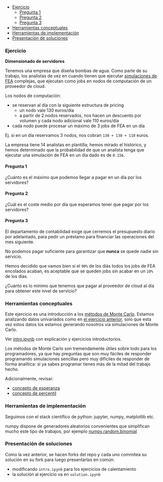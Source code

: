 * [Ejercicio](#ejercicio)
  * [Pregunta 1](#pregunta-1)
  * [Pregunta 2](#pregunta-2)
  * [Pregunta 3](#pregunta-3)
* [Herramientas conceptuales](#herramientas-conceptuales)
* [Herramientas de implementación](#herramientas-de-implementación)
* [Presentación de soluciones](#presentación-de-soluciones)

### Ejercicio

**Dimensionado de servidores**

Tenemos una empresa que diseña bombas de agua. Como parte de su trabajo, los analistas de vez en cuando tienen que ejecutar [simulaciones de FEA](https://en.wikipedia.org/wiki/Finite_element_method) complejas, que ejecutan como jobs en nodos de computación de un proveedor de cloud.

Los nodos de computación:
* se reservan al día con la siguiente estructura de pricing
  * un nodo vale 130 euros/día
  * a partir de 2 nodos reservados, nos hacen un descuento por volumen y cada nodo adicional vale 110 euros/día
* cada nodo puede procesar un máximo de 3 jobs de FEA en un día

Ej. si en un día reservamos 3 nodos, nos cobran `130 + 130 + 110` euros.

La empresa tiene 14 analistas en plantilla; hemos mirado el histórico, y hemos determinado que la probabilidad de que un analista tenga que ejecutar una simulación de FEA en un día dado es de `0.156`.

#### Pregunta 1

¿Cuánto es el máximo que podemos llegar a pagar en un día por los servidores?

#### Pregunta 2

¿Cuál es el coste medio por día que esperamos tener que pagar por los servidores?

#### Pregunta 3

El departamento de contabilidad exige que cerremos el presupuesto diario por adelantado, para pedir un préstamo para financiar las operaciones del mes siguiente.

No podemos pagar suficiente para garantizar que **nunca** se quede nadie sin servicio.

Hemos decidido que vamos bien si el `90%` de los diás todos los jobs de FEA encolados acaban, es aceptable que se queden jobs sin acabar en un `10%` de los días.

¿Cuánto es lo mínimo que tenemos que pagar al proveedor de cloud al día para obtener este nivel de servicio?

### Herramientas conceptuales

Este ejercicio es una introducción a los [métodos de Monte Carlo](https://en.wikipedia.org/wiki/Monte_Carlo_method). Estamos analizando datos univariados como en [el ejercicio anterior](../datos_univariados_1), solo que esta vez estos datos los estamos generando nosotros vía simulaciones de Monte Carlo.

Ver [intro.ipynb](intro.ipynb) con explicación y ejercicios introductorios.

Los métodos de Monte Carlo son tremendamente útiles sobre todo para los programadores, ya que hay preguntas que son muy fáciles de responder programando simulaciones sencillas pero muy difíciles de responder de forma analítica: si ya sabes programar tienes más de la mitad del trabajo hecho.

Adicionalmente, revisar:

* [concepto de esperanza](https://en.wikipedia.org/wiki/Expected_value)
* [concepto de percentil](https://en.wikipedia.org/wiki/Percentile)

### Herramientas de implementación

Seguimos con el stack científico de python: jupyter, numpy, matplotlib etc.

numpy dispone de generadores aleatorios convenientes que simplifican mucho este tipo de trabajos, por ejemplo [numpy.random.binomial](https://numpy.org/doc/stable/reference/random/generated/numpy.random.binomial.html)

### Presentación de soluciones

Como la vez anterior, se hacen forks del repo y cada uno commitea su solución en su fork para luego presentarlas en común:
* modificando `intro.ipynb` para los ejercicios de calentamiento
* la solución al ejercicio va en `solution.ipynb`
